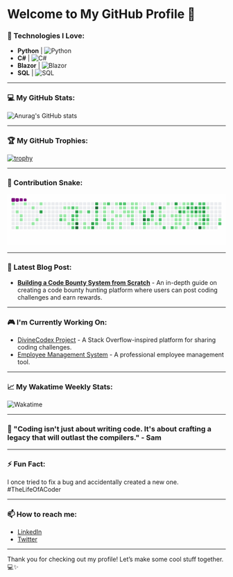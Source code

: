 # Welcome to My GitHub Profile 👾

### 🚀 Technologies I Love:
- **Python** | ![Python](https://img.shields.io/static/v1?label=&message=Python&color=4B8BBE&logo=python&logoColor=white)
- **C#** | ![C#](https://img.shields.io/static/v1?label=&message=C%23&color=239120&logo=csharp&logoColor=white)
- **Blazor** | ![Blazor](https://img.shields.io/static/v1?label=&message=Blazor&color=5C2D91&logo=blazor&logoColor=white)
- **SQL** | ![SQL](https://img.shields.io/static/v1?label=&message=SQL&color=00758F&logo=sqlite&logoColor=white)

---

### 💻 My GitHub Stats:

![Anurag's GitHub stats](https://github-readme-stats.vercel.app/api?username=Sam&show_icons=true&hide_title=true&count_private=true&hide=prs&theme=dark&bg_color=222222)

---

### 🏆 My GitHub Trophies:

[![trophy](https://github-profile-trophy.vercel.app/?username=Sam&theme=dark)](https://github.com/ryo-ma/github-profile-trophy)

---

### 🐍 Contribution Snake:

![Contribution Snake](https://raw.githubusercontent.com/Platane/snk/output/github-contribution-grid-snake.gif)

---

### 📰 Latest Blog Post:

- [**Building a Code Bounty System from Scratch**](https://github.com/Sam/blog/blob/main/creating-a-code-bounty-hunting-system.md) - An in-depth guide on creating a code bounty hunting platform where users can post coding challenges and earn rewards.

---

### 🎮 I'm Currently Working On:

- [DivineCodex Project](https://github.com/Sam/DivineCodex) - A Stack Overflow-inspired platform for sharing coding challenges.
- [Employee Management System](https://github.com/Sam/EmployeeManagement) - A professional employee management tool.

---

### 📈 My Wakatime Weekly Stats:

![Wakatime](https://github-readme-wakatime.vercel.app/api/wakatime?username=Sam)

---

### 🖤 "Coding isn't just about writing code. It's about crafting a legacy that will outlast the compilers." - Sam

---

### ⚡ Fun Fact:

I once tried to fix a bug and accidentally created a new one. #TheLifeOfACoder

---

### 📫 How to reach me:

- [LinkedIn](https://linkedin.com/in/sam)
- [Twitter](https://twitter.com/sam)

---

Thank you for checking out my profile! Let’s make some cool stuff together. 💻✨
